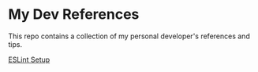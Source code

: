 # My Dev References
This repo contains a collection of my personal developer's references and tips.

[ESLint Setup](https://github.com/maevadevs/my-dev-references/blob/master/eslint-setup.md)
